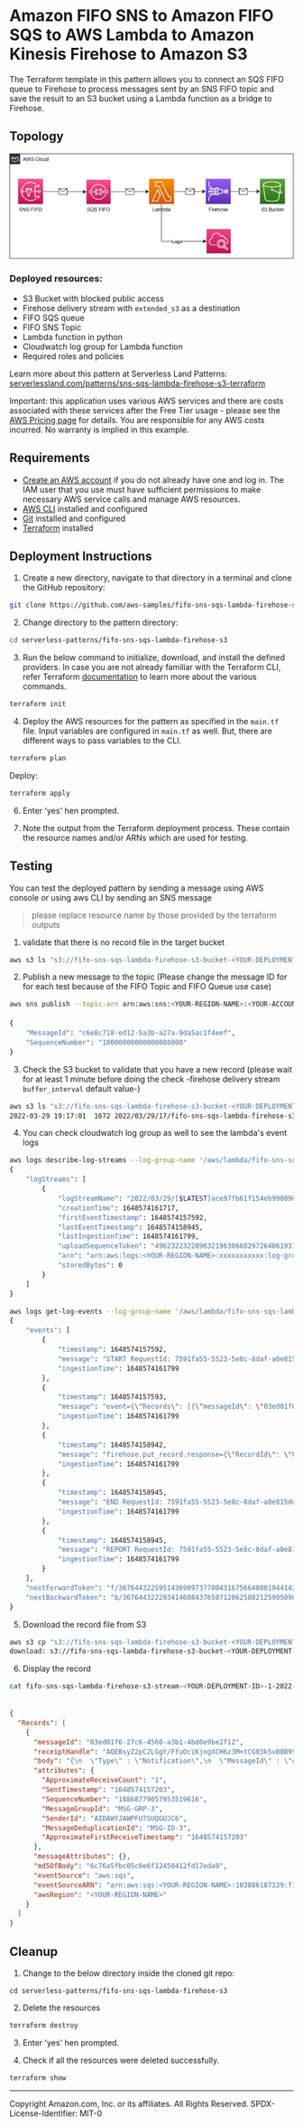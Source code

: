 # Amazon FIFO SNS to Amazon FIFO SQS to AWS Lambda to Amazon Kinesis Firehose to Amazon S3

The Terraform template in this pattern allows you to connect an SQS FIFO queue to Firehose to process messages sent by an SNS FIFO topic and save the result to an S3 bucket using a Lambda function as a bridge to Firehose.

## Topology

![Architecture](./assets/images/architecture.png)

### Deployed resources:
* S3 Bucket with blocked public access
* Firehose delivery stream with `extended_s3` as a destination
* FIFO SQS queue
* FIFO SNS Topic
* Lambda function in python
* Cloudwatch log group for Lambda function
* Required roles and policies 

Learn more about this pattern at Serverless Land Patterns: [serverlessland.com/patterns/sns-sqs-lambda-firehose-s3-terraform](https://serverlessland.com/patterns/sns-sqs-lambda-firehose-s3-terraform)

Important: this application uses various AWS services and there are costs associated with these services after the Free Tier usage - please see the [AWS Pricing page](https://aws.amazon.com/pricing/) for details. You are responsible for any AWS costs incurred. No warranty is implied in this example.

## Requirements

* [Create an AWS account](https://portal.aws.amazon.com/gp/aws/developer/registration/index.html) if you do not already have one and log in. The IAM user that you use must have sufficient permissions to make necessary AWS service calls and manage AWS resources.
* [AWS CLI](https://docs.aws.amazon.com/cli/latest/userguide/install-cliv2.html) installed and configured
* [Git](https://git-scm.com/book/en/v2/Getting-Started-Installing-Git) installed and configured
* [Terraform](https://learn.hashicorp.com/tutorials/terraform/install-cli)  installed

## Deployment Instructions

1. Create a new directory, navigate to that directory in a terminal and clone the GitHub repository:
```bash
git clone https://github.com/aws-samples/fifo-sns-sqs-lambda-firehose-s3
```
2. Change directory to the pattern directory:
```bash
cd serverless-patterns/fifo-sns-sqs-lambda-firehose-s3
```
3. Run the below command to initialize, download, and install the defined providers. In case you are not already familiar with the Terraform CLI, refer Terraform [documentation](https://www.terraform.io/cli/commands) to learn more about the various commands.
```bash
terraform init
```
4. Deploy the AWS resources for the pattern as specified in the `main.tf` file. Input variables are configured in `main.tf` as well. But, there are different ways to pass variables to the CLI.

```bash
terraform plan
```

Deploy:
```bash
terraform apply
```

6. Enter 'yes' hen prompted.

7. Note the output from the Terraform deployment process. These contain the resource names and/or ARNs which are used for testing.

## Testing

You can test the deployed pattern by sending a message using AWS console or using aws CLI by sending an SNS message

> please replace resource name by those provided by the terraform outputs

1. validate that there is no record file in the target bucket

```bash
aws s3 ls "s3://fifo-sns-sqs-lambda-firehose-s3-bucket-<YOUR-DEPLOYMENT-ID>" --recursive
```

2. Publish a new message to the topic (Please change the message ID for for each test because of the FIFO Topic and FIFO Queue use case)
```bash
aws sns publish --topic-arn arn:aws:sns:<YOUR-REGION-NAME>:<YOUR-ACCOUNT-ID>:fifo-sns-sqs-lambda-firehose-s3-topic-<YOUR-DEPLOYMENT-ID>.fifo --message-deduplication-id MSG-ID-1 --message-group-id MSG-GRP-1 --subject "TEST MESSAGE" --message "TESTING MESSAGE FROM CLI" --message-attributes '{"key1":{"DataType":"String","StringValue":"value1"}}'

{
    "MessageId": "c6e8c718-ed12-5a3b-a27a-9da5ac1f4eef",
    "SequenceNumber": "10000000000000008000"
}
```

3. Check the S3 bucket to validate that you  have a new record (please wait for at least 1 minute before doing the check -firehose delivery stream `buffer_interval` default value-)
```bash
aws s3 ls "s3://fifo-sns-sqs-lambda-firehose-s3-bucket-<YOUR-DEPLOYMENT-ID>" --recursive
2022-03-29 19:17:01  1672 2022/03/29/17/fifo-sns-sqs-lambda-firehose-s3-stream-<YOUR-DEPLOYMENT-ID>-1-2022-03-29-17-15-58-4c161535-d7d7-4ae8-b6b9-11ee2f4cd446
```

4. You can check cloudwatch log group as well to see the lambda's event logs
```bash
aws logs describe-log-streams --log-group-name '/aws/lambda/fifo-sns-sqs-lambda-firehose-s3-lambda-<YOUR-DEPLOYMENT-ID>'
{
    "logStreams": [
        {
            "logStreamName": "2022/03/29/[$LATEST]ace97fb61f154eb998090c7dbb4c218c",
            "creationTime": 1648574161717,
            "firstEventTimestamp": 1648574157592,
            "lastEventTimestamp": 1648574158945,
            "lastIngestionTime": 1648574161799,
            "uploadSequenceToken": "49623223228963219630688297264061931379053509364145981234",
            "arn": "arn:aws:logs:<YOUR-REGION-NAME>:xxxxxxxxxxx:log-group:/aws/lambda/fifo-sns-sqs-lambda-firehose-s3-lambda-<YOUR-DEPLOYMENT-ID>:log-stream:2022/03/29/[$LATEST]ace97fb61f154eb998090c7dbb4c218c",
            "storedBytes": 0
        }
    ]
}
```

```bash
aws logs get-log-events --log-group-name '/aws/lambda/fifo-sns-sqs-lambda-firehose-s3-lambda-<YOUR-DEPLOYMENT-ID>' --log-stream-name '2022/03/29/[$LATEST]ace97fb61f154eb998090c7dbb4c218c'
{
    "events": [
        {
            "timestamp": 1648574157592,
            "message": "START RequestId: 7591fa55-5523-5e8c-8daf-a0e815dd88ac Version: $LATEST\n",
            "ingestionTime": 1648574161799
        },
        {
            "timestamp": 1648574157593,
            "message": "event={\"Records\": [{\"messageId\": \"03ed01f6-27c6-4560-a3b1-4bd0e9be2f12\", \"receiptHandle\": \"AQEBsyZ2pC2LGgY/FfuOciKjogXCH6z3M+tCG03k5vB0B9SMddYTIijjotWXp+Mlh9NxILmr3Ts9fEKQqNAcVdUym1W7EpraHSy6Ia1sY2PL9qbMXXLCsnYSdOtPmXt1uM5qoGbbzjfMGUwMGRhOpZL2DxqFoV4IJxpc9TZ83Les9hpSXVy4WiSm/Gi5Acmw8fS4fGwGZUrkHgI0pfqQRwwbaPRUZRoWvkjBYU8cmsl34djJln1BAgWsVaRl3fop/m3vQGPC6UwEQQULfEsb5ja4lyw9zBH1uGhxAbuXMWrCea4UEBR0uFUkvLq4wdEnC8BmuoFMKVMVVB73I83VsD2oXA==\", \"body\": \"{\\n  \\\"Type\\\" : \\\"Notification\\\",\\n  \\\"MessageId\\\" : \\\"c6e8c718-ed12-5a3b-a27a-9da5ac1f4eef\\\",\\n  \\\"SequenceNumber\\\" : \\\"10000000000000008000\\\",\\n  \\\"TopicArn\\\" : \\\"arn:aws:sns:<YOUR-REGION-NAME>:xxxxxxxxxxx:fifo-sns-sqs-lambda-firehose-s3-topic-<YOUR-DEPLOYMENT-ID>.fifo\\\",\\n  \\\"Subject\\\" : \\\"TEST MESSAGE\\\",\\n  \\\"Message\\\" : \\\"TESTING MESSAGE FROM CLI\\\",\\n  \\\"Timestamp\\\" : \\\"2022-03-29T17:15:57.176Z\\\",\\n  \\\"UnsubscribeURL\\\" : \\\"https://sns.<YOUR-REGION-NAME>.amazonaws.com/?Action=Unsubscribe&SubscriptionArn=arn:aws:sns:<YOUR-REGION-NAME>:xxxxxxxxxxx:fifo-sns-sqs-lambda-firehose-s3-topic-<YOUR-DEPLOYMENT-ID>.fifo:06aa6509-19b1-4416-9099-68854a24b258\\\",\\n  \\\"MessageAttributes\\\" : {\\n    \\\"key1\\\" : {\\\"Type\\\":\\\"String\\\",\\\"Value\\\":\\\"value1\\\"}\\n  }\\n}\", \"attributes\": {\"ApproximateReceiveCount\": \"1\", \"SentTimestamp\": \"1648574157203\", \"SequenceNumber\": \"18868779057953519616\", \"MessageGroupId\": \"MSG-GRP-1\", \"SenderId\": \"AIDAWYJAWPFU7SUQGUJC6\", \"MessageDeduplicationId\": \"MSG-ID-1\", \"ApproximateFirstReceiveTimestamp\": \"1648574157203\"}, \"messageAttributes\": {}, \"md5OfBody\": \"6c76a5fbc05c0e6f12450412fd17eda9\", \"eventSource\": \"aws:sqs\", \"eventSourceARN\": \"arn:aws:sqs:<YOUR-REGION-NAME>:xxxxxxxxxxx:fifo-sns-sqs-lambda-firehose-s3-queue-<YOUR-DEPLOYMENT-ID>.fifo\", \"awsRegion\": \"<YOUR-REGION-NAME>\"}]}\n",
            "ingestionTime": 1648574161799
        },
        {
            "timestamp": 1648574158942,
            "message": "firehose.put_record.response={\"RecordId\": \"kOj4kIiJvGIdCJJ8zeSt/+k8h8UtLeRJXJjnHOzWjYqHChVweTTc1xiAk/YO6UMktOztOXvumLgPLB2+q4WhLCsecO1LwMRI44p2/7bvsSOzznFIiY3Zp1Sg3a0OZeQKshv1rRqQksGB/jyvOdbgB8Y7Kr1+TOP6o4PBELxIboJLu5cOOFIh5XOKIercG0v2BX1H7AnFXqhxy8pSj/Ow/XI63zo164Z5\", \"Encrypted\": false, \"ResponseMetadata\": {\"RequestId\": \"e8ba3831-f8f9-c7b5-b207-793f448d317e\", \"HTTPStatusCode\": 200, \"HTTPHeaders\": {\"x-amzn-requestid\": \"e8ba3831-f8f9-c7b5-b207-793f448d317e\", \"x-amz-id-2\": \"cRHV5ur/UONUdji8Fb9ZgAXWilshAFDC/hhq+EXi51FlScUgW+dn+Fesf4nxqIEPqw+KYARmAoHsHZBfPeLB456wNBAWDBKr\", \"content-type\": \"application/x-amz-json-1.1\", \"content-length\": \"257\", \"date\": \"Tue, 29 Mar 2022 17:15:58 GMT\"}, \"RetryAttempts\": 0}}\n",
            "ingestionTime": 1648574161799
        },
        {
            "timestamp": 1648574158945,
            "message": "END RequestId: 7591fa55-5523-5e8c-8daf-a0e815dd88ac\n",
            "ingestionTime": 1648574161799
        },
        {
            "timestamp": 1648574158945,
            "message": "REPORT RequestId: 7591fa55-5523-5e8c-8daf-a0e815dd88ac\tDuration: 1351.47 ms\tBilled Duration: 1352 ms\tMemory Size: 128 MB\tMax Memory Used: 65 MB\tInit Duration: 261.91 ms\t\n",
            "ingestionTime": 1648574161799
        }
    ],
    "nextForwardToken": "f/36764432259514369097377004316756648081944142504599814148/s",
    "nextBackwardToken": "b/36764432229341460843765071206258821259050909387008311296/s"
}
```

5. Download the record file from S3
```bash
aws s3 cp "s3://fifo-sns-sqs-lambda-firehose-s3-bucket-<YOUR-DEPLOYMENT-ID>/2022/03/29/17/fifo-sns-sqs-lambda-firehose-s3-stream-<YOUR-DEPLOYMENT-ID>-1-2022-03-29-17-15-58-4c161535-d7d7-4ae8-b6b9-11ee2f4cd446" .
download: s3://fifo-sns-sqs-lambda-firehose-s3-bucket-<YOUR-DEPLOYMENT-ID>/2022/03/29/17/fifo-sns-sqs-lambda-firehose-s3-stream-<YOUR-DEPLOYMENT-ID>-1-2022-03-29-17-15-58-4c161535-d7d7-4ae8-b6b9-11ee2f4cd446 to ./fifo-sns-sqs-lambda-firehose-s3-stream-<YOUR-DEPLOYMENT-ID>-1-2022-03-29-17-15-58-4c161535-d7d7-4ae8-b6b9-11ee2f4cd446
```

6. Display the record

```bash
cat fifo-sns-sqs-lambda-firehose-s3-stream-<YOUR-DEPLOYMENT-ID>-1-2022-03-29-17-15-58-4c161535-d7d7-4ae8-b6b9-11ee2f4cd446 | jq
```

```json
        
{
  "Records": [
    {
      "messageId": "03ed01f6-27c6-4560-a3b1-4bd0e9be2f12",
      "receiptHandle": "AQEBsyZ2pC2LGgY/FfuOciKjogXCH6z3M+tCG03k5vB0B9SMddYTIijjotWXp+Mlh9NxILmr3Ts9fEKQqNAcVdUym1W7EpraHSy6Ia1sY2PL9qbMXXLCsnYSdOtPmXt1uM5qoGbbzjfMGUwMGRhOpZL2DxqFoV4IJxpc9TZ83Les9hpSXVy4WiSm/Gi5Acmw8fS4fGwGZUrkHgI0pfqQRwwbaPRUZRoWvkjBYU8cmsl34djJln1BAgWsVaRl3fop/m3vQGPC6UwEQQULfEsb5ja4lyw9zBH1uGhxAbuXMWrCea4UEBR0uFUkvLq4wdEnC8BmuoFMKVMVVB73I83VsD2oXA==",
      "body": "{\n  \"Type\" : \"Notification\",\n  \"MessageId\" : \"c6e8c718-ed12-5a3b-a27a-9da5ac1f4eef\",\n  \"SequenceNumber\" : \"10000000000000008000\",\n  \"TopicArn\" : \"arn:aws:sns:<YOUR-REGION-NAME>:103886187339:fifo-sns-sqs-lambda-firehose-s3-topic-<YOUR-DEPLOYMENT-ID>.fifo\",\n  \"Subject\" : \"TEST MESSAGE\",\n  \"Message\" : \"TESTING MESSAGE FROM CLI\",\n  \"Timestamp\" : \"2022-03-29T17:15:57.176Z\",\n  \"UnsubscribeURL\" : \"https://sns.<YOUR-REGION-NAME>.amazonaws.com/?Action=Unsubscribe&SubscriptionArn=arn:aws:sns:<YOUR-REGION-NAME>:103886187339:fifo-sns-sqs-lambda-firehose-s3-topic-<YOUR-DEPLOYMENT-ID>.fifo:06aa6509-19b1-4416-9099-68854a24b258\",\n  \"MessageAttributes\" : {\n    \"key3\" : {\"Type\":\"String\",\"Value\":\"value3\"}\n  }\n}",
      "attributes": {
        "ApproximateReceiveCount": "1",
        "SentTimestamp": "1648574157203",
        "SequenceNumber": "18868779057953519616",
        "MessageGroupId": "MSG-GRP-3",
        "SenderId": "AIDAWYJAWPFU7SUQGUJC6",
        "MessageDeduplicationId": "MSG-ID-3",
        "ApproximateFirstReceiveTimestamp": "1648574157203"
      },
      "messageAttributes": {},
      "md5OfBody": "6c76a5fbc05c0e6f12450412fd17eda9",
      "eventSource": "aws:sqs",
      "eventSourceARN": "arn:aws:sqs:<YOUR-REGION-NAME>:103886187339:fifo-sns-sqs-lambda-firehose-s3-queue-<YOUR-DEPLOYMENT-ID>.fifo",
      "awsRegion": "<YOUR-REGION-NAME>"
    }
  ]
}
```

## Cleanup
 
1. Change to the below directory inside the cloned git repo:
```
cd serverless-patterns/fifo-sns-sqs-lambda-firehose-s3
```

2. Delete the resources
```bash
terraform destroy
```
3. Enter 'yes' hen prompted.

4. Check if all the resources were deleted successfully.
```bash
terraform show
```

----
Copyright Amazon.com, Inc. or its affiliates. All Rights Reserved.
SPDX-License-Identifier: MIT-0








